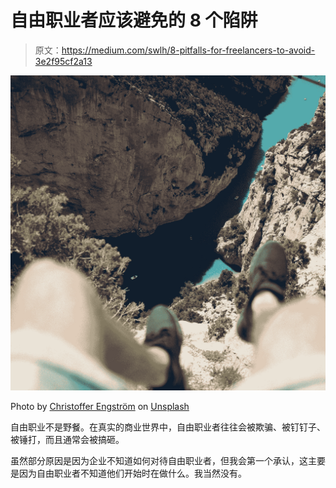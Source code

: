 # 自由职业者应该避免的 8 个陷阱

> 原文：<https://medium.com/swlh/8-pitfalls-for-freelancers-to-avoid-3e2f95cf2a13>

![](img/1d21323fd1a8554dac426512862ccd8d.png)

Photo by [Christoffer Engström](https://unsplash.com/photos/de5iuJXaoCA?utm_source=unsplash&utm_medium=referral&utm_content=creditCopyText) on [Unsplash](https://unsplash.com/search/photos/on-the-edge?utm_source=unsplash&utm_medium=referral&utm_content=creditCopyText)

自由职业不是野餐。在真实的商业世界中，自由职业者往往会被欺骗、被钉钉子、被锤打，而且通常会被搞砸。

虽然部分原因是因为企业不知道如何对待自由职业者，但我会第一个承认，这主要是因为自由职业者不知道他们开始时在做什么。我当然没有。